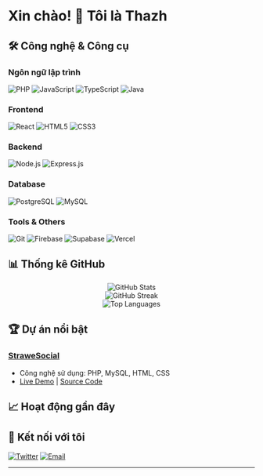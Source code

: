 # Xin chào! 👋 Tôi là Thazh

## 🛠️ Công nghệ & Công cụ

### Ngôn ngữ lập trình
![PHP](https://img.shields.io/badge/-PHP-3776AB?style=flat-square&logo=php&logoColor=white)
![JavaScript](https://img.shields.io/badge/-JavaScript-F7DF1E?style=flat-square&logo=javascript&logoColor=black)
![TypeScript](https://img.shields.io/badge/-TypeScript-3178C6?style=flat-square&logo=typescript&logoColor=white)
![Java](https://img.shields.io/badge/-Java-007396?style=flat-square&logo=java&logoColor=white)

### Frontend
![React](https://img.shields.io/badge/-React-61DAFB?style=flat-square&logo=react&logoColor=black)
![HTML5](https://img.shields.io/badge/-HTML5-E34F26?style=flat-square&logo=html5&logoColor=white)
![CSS3](https://img.shields.io/badge/-CSS3-1572B6?style=flat-square&logo=css3&logoColor=white)

### Backend
![Node.js](https://img.shields.io/badge/-Node.js-339933?style=flat-square&logo=node.js&logoColor=white)
![Express.js](https://img.shields.io/badge/-Express.js-000000?style=flat-square&logo=express&logoColor=white)

### Database
![PostgreSQL](https://img.shields.io/badge/-PostgreSQL-336791?style=flat-square&logo=postgresql&logoColor=white)
![MySQL](https://img.shields.io/badge/-MySQL-4479A1?style=flat-square&logo=mysql&logoColor=white)

### Tools & Others
![Git](https://img.shields.io/badge/-Git-F05032?style=flat-square&logo=git&logoColor=white)
![Firebase](https://img.shields.io/badge/-Firebase-232F3E?style=flat-square&logo=firebase&logoColor=white)
![Supabase](https://img.shields.io/badge/-Supabase-232F3E?style=flat-square&logo=supabase&logoColor=white)
![Vercel](https://img.shields.io/badge/-Vercel-232F3E?style=flat-square&logo=vercel&logoColor=white)

## 📊 Thống kê GitHub

<div align="center">
  <img src="https://github-readme-stats.vercel.app/api?username=KairomGithub&show_icons=true&theme=radical" alt="GitHub Stats" />
</div>

<div align="center">
  <img src="https://github-readme-streak-stats.herokuapp.com/?user=KairomGithub&theme=radical" alt="GitHub Streak" />
</div>

<div align="center">
  <img src="https://github-readme-stats.vercel.app/api/top-langs/?username=KairomGithub&layout=compact&theme=radical" alt="Top Languages" />
</div>

## 🏆 Dự án nổi bật

### [StraweSocial](https://github.com/thazh-tean/strawe)
- Công nghệ sử dụng: PHP, MySQL, HTML, CSS
- [Live Demo](https://strawe.kesug.com) | [Source Code](https://github.com/thazh-team/strawe)


## 📈 Hoạt động gần đây

<!--START_SECTION:activity-->
<!--END_SECTION:activity-->

## 🤝 Kết nối với tôi

[![Twitter](https://img.shields.io/badge/-Twitter-1DA1F2?style=flat-square&logo=twitter&logoColor=white)](https://twitter.com/your-handle)
[![Email](https://img.shields.io/badge/-Email-D14836?style=flat-square&logo=gmail&logoColor=white)](mailto:hello.thazh@gmail.com)

---
